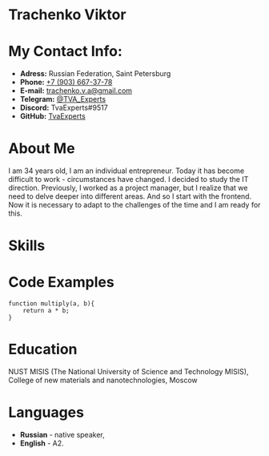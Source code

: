 # Trachenko Viktor #

# My Contact Info: #
* **Adress:** Russian Federation, Saint Petersburg
* **Phone:** [+7 (903) 667-37-78](tel:+79036673178)
* **E-mail:** [trachenko.v.a@gmail.com](mailto:trachenko.v.a@gmail.com)
* **Telegram:** [@TVA_Experts](https://t.me/TVA_Experts)
* **Discord:** TvaExperts#9517
* **GitHub:** [TvaExperts](https://github.com/TvaExperts/)

# About Me #
I am 34 years old, I am an individual entrepreneur. Today it has become difficult to work - circumstances have changed. I decided to study the IT direction. Previously, I worked as a project manager, but I realize that we need to delve deeper into different areas. And so I start with the frontend. Now it is necessary to adapt to the challenges of the time and I am ready for this.
# Skills #


# Code Examples #
```
function multiply(a, b){
    return a * b;
}
```
# Education #
NUST MISIS (The National University of Science and Technology MISIS), College of new materials and nanotechnologies, Moscow
# Languages #
* **Russian** - native speaker,
* **English** - A2.

